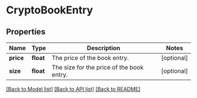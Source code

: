 # CryptoBookEntry

## Properties
Name | Type | Description | Notes
------------ | ------------- | ------------- | -------------
**price** | **float** | The price of the book entry. | [optional] 
**size** | **float** | The size for the price of the book entry. | [optional] 

[[Back to Model list]](../README.md#documentation-for-models) [[Back to API list]](../README.md#documentation-for-api-endpoints) [[Back to README]](../README.md)


